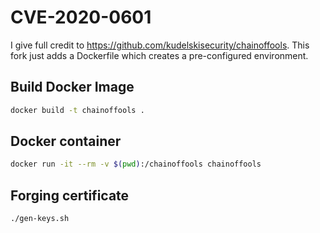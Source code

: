 # CVE-2020-0601

I give full credit to https://github.com/kudelskisecurity/chainoffools. This fork just adds a Dockerfile which creates a pre-configured environment.

## Build Docker Image
```bash
docker build -t chainoffools .
```

## Docker container

```bash
docker run -it --rm -v $(pwd):/chainoffools chainoffools
```

## Forging certificate

```bash
./gen-keys.sh
```